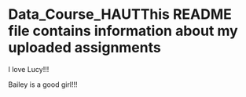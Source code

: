 # Data_Course_HAUTThis README file contains information about my uploaded assignments


I love Lucy!!!

Bailey is a good girl!!!
